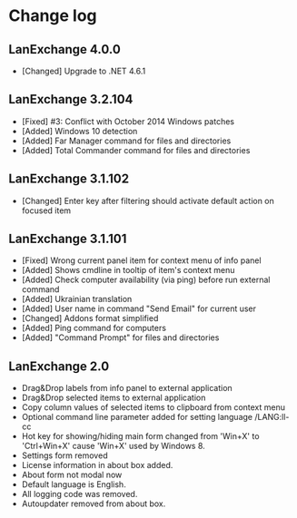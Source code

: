 ﻿# Change log

## LanExchange 4.0.0

- [Changed] Upgrade to .NET 4.6.1

## LanExchange 3.2.104

- [Fixed] #3: Conflict with October 2014 Windows patches
- [Added] Windows 10 detection
- [Added] Far Manager command for files and directories
- [Added] Total Commander command for files and directories

## LanExchange 3.1.102

- [Changed] Enter key after filtering should activate default action on focused item

## LanExchange 3.1.101

- [Fixed] Wrong current panel item for context menu of info panel
- [Added] Shows cmdline in tooltip of item's context menu
- [Added] Check computer availability (via ping) before run external command
- [Added] Ukrainian translation
- [Added] User name in command "Send Email" for current user
- [Changed] Addons format simplified
- [Added] Ping command for computers
- [Added] "Command Prompt" for files and directories


## LanExchange 2.0

- Drag&Drop labels from info panel to external application
- Drag&Drop selected items to external application
- Copy column values of selected items to clipboard from context menu
- Optional command line parameter added for setting language /LANG:ll-cc
- Hot key for showing/hiding main form changed from 'Win+X' to 'Ctrl+Win+X' cause 'Win+X' used by Windows 8.
- Settings form removed
- License information in about box added.
- About form not modal now
- Default language is English.
- All logging code was removed.
- Autoupdater removed from about box.
